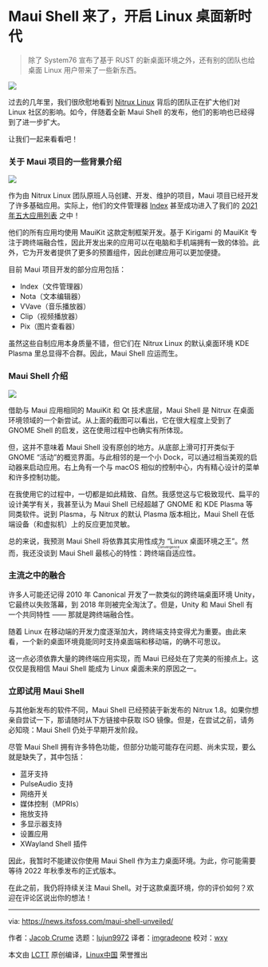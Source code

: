 [#]: subject: "Maui Shell is Here, Ushering in a New Era of Desktop Linux"
[#]: via: "https://news.itsfoss.com/maui-shell-unveiled/"
[#]: author: "Jacob Crume https://news.itsfoss.com/author/jacob/"
[#]: collector: "lujun9972"
[#]: translator: "imgradeone"
[#]: reviewer: "wxy"
[#]: publisher: "wxy"
[#]: url: "https://linux.cn/article-14136-1.html"

Maui Shell 来了，开启 Linux 桌面新时代
======

> 除了 System76 宣布了基于 RUST 的新桌面环境之外，还有别的团队也给桌面 Linux 用户带来了一些新东西。

![](https://i2.wp.com/news.itsfoss.com/wp-content/uploads/2021/12/maui-shell.png?w=1200&ssl=1)

过去的几年里，我们很欣慰地看到 [Nitrux Linux][1] 背后的团队正在扩大他们对 Linux 社区的影响。如今，伴随着全新 Maui Shell 的发布，他们的影响也已经得到了进一步扩大。

让我们一起来看看吧！

### 关于 Maui 项目的一些背景介绍

![][2]

作为由 Nitrux Linux 团队原班人马创建、开发、维护的项目，Maui 项目已经开发了许多基础应用。实际上，他们的文件管理器 [Index][3] 甚至成功进入了我们的 [2021 年五大应用列表][4] 之中！

他们的所有应用均使用 MauiKit 这款定制框架开发。基于 Kirigami 的 MauiKit 专注于跨终端融合性，因此开发出来的应用可以在电脑和手机端拥有一致的体验。此外，它为开发者提供了更多的预置组件，因此创建应用可以更加便捷。

目前 Maui 项目开发的部分应用包括：

  * Index（文件管理器）
  * Nota（文本编辑器）
  * VVave（音乐播放器）
  * Clip（视频播放器）
  * Pix（图片查看器）

虽然这些自制应用本身质量不错，但它们在 Nitrux Linux 的默认桌面环境 KDE Plasma 里总显得不合群。因此，Maui Shell 应运而生。

### Maui Shell 介绍

![][5]

借助与 Maui 应用相同的 MauiKit 和 Qt 技术底层，Maui Shell 是 Nitrux 在桌面环境领域的一个新尝试。从上面的截图可以看出，它在很大程度上受到了 GNOME Shell 的启发，这在使用过程中也确实有所体现。

但，这并不意味着 Maui Shell 没有原创的地方。从底部上滑可打开类似于 GNOME “活动”的概览界面。与此相邻的是一个小 Dock，可以通过相当美观的启动器来启动应用。右上角有一个与 macOS 相似的控制中心，内有精心设计的菜单和许多控制功能。

在我使用它的过程中，一切都是如此精致、自然。我感觉这与它极致现代、扁平的设计美学有关，我甚至认为 Maui Shell 已经超越了 GNOME 和 KDE Plasma 等同类软件。说到 Plasma，与 Nitrux 的默认 Plasma 版本相比，Maui Shell 在低端设备（和虚拟机）上的反应更加灵敏。

总的来说，我预测 Maui Shell 将依靠其实用性成为 “Linux 桌面环境之王”。然而，我还没谈到 Maui Shell 最核心的特性：<ruby>跨终端自适应性<rt>Convergence</rt></ruby>。

### 主流之中的融合

许多人可能还记得 2010 年 Canonical 开发了一款类似的跨终端桌面环境 Unity，它最终以失败落幕，到 2018 年则被完全淘汰了。但是，Unity 和 Maui Shell 有一个共同特性 —— 那就是跨终端融合性。

随着 Linux 在移动端的开发力度逐渐加大，跨终端支持变得尤为重要。由此来看，一个新的桌面环境竟能同时支持桌面端和移动端，的确不可思议。

这一点必须依靠大量的跨终端应用实现，而 Maui 已经处在了完美的衔接点上。这仅仅是我相信 Maui Shell 能成为 Linux 桌面未来的原因之一。

### 立即试用 Maui Shell

与其他新发布的软件不同，Maui Shell 已经预装于新发布的 Nitrux 1.8。如果你想亲自尝试一下，那请随时从下方链接中获取 ISO 镜像。但是，在尝试之前，请务必知晓：Maui Shell 仍处于早期开发阶段。

尽管 Maui Shell 拥有许多特色功能，但部分功能可能存在问题、尚未实现，要么就是缺失了，其中包括：

  * 蓝牙支持
  * PulseAudio 支持
  * 网络开关
  * 媒体控制（MPRIs）
  * 拖放支持
  * 多显示器支持
  * 设置应用
  * XWayland Shell 插件

因此，我暂时不能建议你使用 Maui Shell 作为主力桌面环境。为此，你可能需要等待 2022 年秋季发布的正式版本。

在此之前，我仍将持续关注 Maui Shell。对于这款桌面环境，你的评价如何？欢迎在评论区说出你的想法！

--------------------------------------------------------------------------------

via: https://news.itsfoss.com/maui-shell-unveiled/

作者：[Jacob Crume][a]
选题：[lujun9972][b]
译者：[imgradeone](https://github.com/imgradeone)
校对：[wxy](https://github.com/wxy)

本文由 [LCTT](https://github.com/LCTT/TranslateProject) 原创编译，[Linux中国](https://linux.cn/) 荣誉推出

[a]: https://news.itsfoss.com/author/jacob/
[b]: https://github.com/lujun9972
[1]: https://nxos.org/
[2]: https://i1.wp.com/news.itsfoss.com/wp-content/uploads/2021/12/Maui-Apps-.png?resize=1568%2C1012&ssl=1
[3]: http://mauikit.org/apps/index
[4]: https://news.itsfoss.com/linux-apps-discovered-2021/
[5]: https://i2.wp.com/news.itsfoss.com/wp-content/uploads/2021/12/maui-shell-nitrux.webp?w=1000&ssl=1